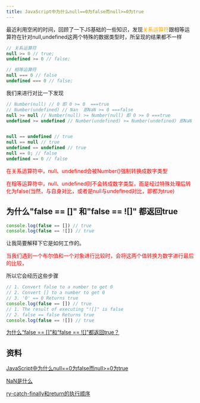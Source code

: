 ```yaml
---
title: JavaScript中为什么null==0为false而null>=0为true
---
```

最近利用空闲的时间，回顾了一下JS基础的一些知识，发现<span style="color: orange">关系运算符</span>跟相等运算符在针对null,undefined这两个特殊的数据类型时，所呈现的结果都不一样
```js
// 关系运算符
null >= 0 // true;
undefined >= 0 // false;

// 相等运算符
null === 0 // false
undefined === 0 // false;
```
我们来进行对比一下发现
```js
// Number(null) // 0 即 0 >= 0  ===true
// Number(undefined) // Nan  即NaN >= 0 ===false
null >= null // Number(null) >= Number(null) 即 0 >= 0 ===true
undefined >= undefined // Number(undefined) >= Number(undefined) 即NaN >= NaN false!(注意：NaN不等于NaN);


null == undefined // true
null == null // true
undefined == undefined // true
null == 0; // false
undefined == 0 // false
```
<span style="color: red">在关系运算符中，null、undefined会被Number()强制转换成数字类型</span>

<span style="color: red">在相等运算符中，null、undefined则不会转成数字类型，而是经过特殊处理后转化为false(当然，与自身对比，或者是null与undefined对比，即都为true)</span>

## 为什么"false == []" 和"false == ![]" 都返回true
```js
console.log(false == []) // true
console.log(false == ![]) // true
```
让我简要解释下它是如何工作的。

<span style="color: red">当我们遇到一个布尔值和一个对象进行比较时，会将这两个值转换为数字进行最后的比较，</span>

所以它会经历这些步骤
```js
// 1. Convert false to a number to get 0
// 2. Convert [] to a number to get 0
// 3. '0' == 0 Returns true
console.log(false == []) // true
// 1. The result of executing "![]" is false
// 2. false == false Returns true
console.log(false == ![]) // true
```

[为什么“false == []”和“false == ![]”都返回true？](https://mp.weixin.qq.com/s/om0BZBL4-NnJ4zGygZU5Ug)

## 资料
[JavaScript中为什么null==0为false而null>=0为true](https://blog.csdn.net/weixin_43065804/article/details/95891728)

[NaN是什么](/front-end/JavaScript/tips-isNaN.html#isnan方法的含义-如何判断一个值严格等于nan)

[ry-catch-finally和return的执行顺序](/front-end/JavaScript/base0-tfinally.html#try-catch-finally和return的执行顺序)